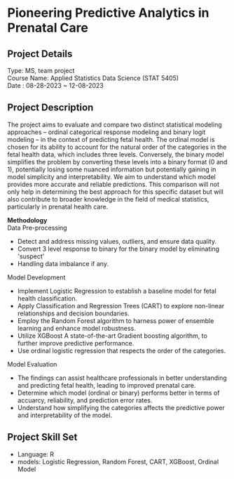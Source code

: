 # Pioneering Predictive Analytics in Prenatal Care
## Project Details
Type: MS, team project <br />
Course Name: Applied Statistics Data Science (STAT 5405) <br />
Date : 08-28-2023 ~ 12-08-2023  <br />

## Project Description
The project aims to evaluate and compare two distinct statistical modeling approaches – ordinal categorical response modeling and binary logit modeling – in the context of predicting fetal health. The ordinal model is chosen for its ability to account for the natural order of the categories in the fetal health data, which includes three levels. Conversely, the binary model simplifies the problem by converting these levels into a binary format (0 and 1), potentially losing some nuanced information but potentially gaining in model simplicity and interpretability. We aim to understand which model provides more accurate and reliable predictions. This comparison will not only help in determining the best approach for this specific dataset but will also contribute to broader knowledge in the field of medical statistics, particularly in prenatal health care. <br/>

**Methodology** <br/>
Data Pre-processing <br/>
- Detect and address missing values, outliers, and ensure data quality.
- Convert 3 level response to binary for the binary model by eliminating 'suspect'
- Handling data imbalance if any. <br/>

Model Development <br/>
- Implement Logistic Regression to establish a baseline model for fetal health classification.
- Apply Classification and Regression Trees (CART) to explore non-linear relationships and decision boundaries.
- Employ the Random Forest algorithm to harness power of ensemble learning and enhance model robustness.
- Utilize XGBoost A state-of-the-art Gradient boosting algorithm, to further improve predictive performance.
- Use ordinal logistic regression that respects the order of the categories. <br/>

Model Evaluation<br/>
- The findings can assist healthcare professionals in better understanding and predicting fetal health, leading to improved prenatal care.
- Determine which model (ordinal or binary) performs better in terms of accuarcy, reliability, and prediction error rates.
- Understand how simplifying the categories affects the predictive power and interpretability of the model.

## Project Skill Set
- Language: R
- models: Logistic Regression, Random Forest, CART, XGBoost, Ordinal Model
